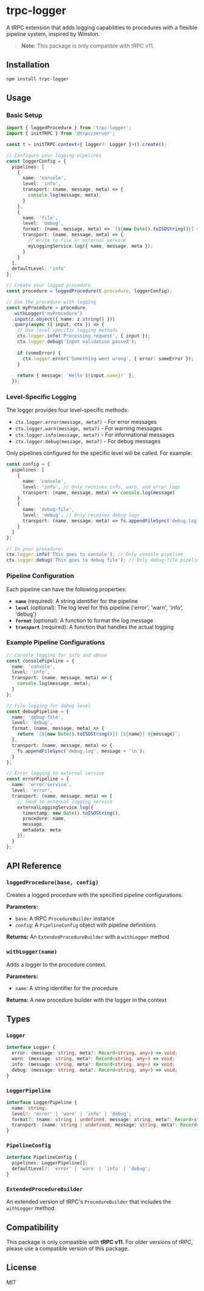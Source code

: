 # trpc-logger

A tRPC extension that adds logging capabilities to procedures with a flexible pipeline system, inspired by Winston.

> **Note:** This package is only compatible with tRPC v11.

## Installation

```bash
npm install trpc-logger
```

## Usage

### Basic Setup

```typescript
import { loggedProcedure } from 'trpc-logger';
import { initTRPC } from '@trpc/server';

const t = initTRPC.context<{ logger?: Logger }>().create();

// Configure your logging pipelines
const loggerConfig = {
  pipelines: [
    {
      name: 'console',
      level: 'info',
      transport: (name, message, meta) => {
        console.log(message, meta);
      }
    },
    {
      name: 'file',
      level: 'debug',
      format: (name, message, meta) => `[${new Date().toISOString()}] ${message}`,
      transport: (name, message, meta) => {
        // Write to file or external service
        myLoggingService.log({ name, message, meta });
      }
    }
  ],
  defaultLevel: 'info'
};

// Create your logged procedure
const procedure = loggedProcedure(t.procedure, loggerConfig);

// Use the procedure with logging
const myProcedure = procedure
  .withLogger('myProcedure')
  .input(z.object({ name: z.string() }))
  .query(async ({ input, ctx }) => {
    // Use level-specific logging methods
    ctx.logger.info('Processing request', { input });
    ctx.logger.debug('Input validation passed');
    
    if (someError) {
      ctx.logger.error('Something went wrong', { error: someError });
    }
    
    return { message: `Hello ${input.name}!` };
  });
```

### Level-Specific Logging

The logger provides four level-specific methods:

- `ctx.logger.error(message, meta?)` - For error messages
- `ctx.logger.warn(message, meta?)` - For warning messages  
- `ctx.logger.info(message, meta?)` - For informational messages
- `ctx.logger.debug(message, meta?)` - For debug messages

Only pipelines configured for the specific level will be called. For example:

```typescript
const config = {
  pipelines: [
    {
      name: 'console',
      level: 'info', // Only receives info, warn, and error logs
      transport: (name, message, meta) => console.log(message)
    },
    {
      name: 'debug-file',
      level: 'debug', // Only receives debug logs
      transport: (name, message, meta) => fs.appendFileSync('debug.log', message)
    }
  ]
};

// In your procedure:
ctx.logger.info('This goes to console'); // Only console pipeline
ctx.logger.debug('This goes to debug file'); // Only debug-file pipeline
```

### Pipeline Configuration

Each pipeline can have the following properties:

- **`name`** (required): A string identifier for the pipeline
- **`level`** (optional): The log level for this pipeline ('error', 'warn', 'info', 'debug')
- **`format`** (optional): A function to format the log message
- **`transport`** (required): A function that handles the actual logging

### Example Pipeline Configurations

```typescript
// Console logging for info and above
const consolePipeline = {
  name: 'console',
  level: 'info',
  transport: (name, message, meta) => {
    console.log(message, meta);
  }
};

// File logging for debug level
const debugPipeline = {
  name: 'debug-file',
  level: 'debug',
  format: (name, message, meta) => {
    return `[${new Date().toISOString()}] [${name}] ${message}`;
  },
  transport: (name, message, meta) => {
    fs.appendFileSync('debug.log', message + '\n');
  }
};

// Error logging to external service
const errorPipeline = {
  name: 'error-service',
  level: 'error',
  transport: (name, message, meta) => {
    // Send to external logging service
    externalLoggingService.log({
      timestamp: new Date().toISOString(),
      procedure: name,
      message,
      metadata: meta
    });
  }
};
```

## API Reference

### `loggedProcedure(base, config)`

Creates a logged procedure with the specified pipeline configurations.

**Parameters:**
- `base`: A tRPC `ProcedureBuilder` instance
- `config`: A `PipelineConfig` object with pipeline definitions

**Returns:** An `ExtendedProcedureBuilder` with a `withLogger` method

### `withLogger(name)`

Adds a logger to the procedure context.

**Parameters:**
- `name`: A string identifier for the procedure

**Returns:** A new procedure builder with the logger in the context

## Types

### `Logger`

```typescript
interface Logger {
  error: (message: string, meta?: Record<string, any>) => void;
  warn: (message: string, meta?: Record<string, any>) => void;
  info: (message: string, meta?: Record<string, any>) => void;
  debug: (message: string, meta?: Record<string, any>) => void;
}
```

### `LoggerPipeline`

```typescript
interface LoggerPipeline {
  name: string;
  level?: 'error' | 'warn' | 'info' | 'debug';
  format?: (name: string | undefined, message: string, meta?: Record<string, any>) => string;
  transport: (name: string | undefined, message: string, meta?: Record<string, any>) => void;
}
```

### `PipelineConfig`

```typescript
interface PipelineConfig {
  pipelines: LoggerPipeline[];
  defaultLevel?: 'error' | 'warn' | 'info' | 'debug';
}
```

### `ExtendedProcedureBuilder`

An extended version of tRPC's `ProcedureBuilder` that includes the `withLogger` method.

## Compatibility

This package is only compatible with **tRPC v11**. For older versions of tRPC, please use a compatible version of this package.

## License

MIT 